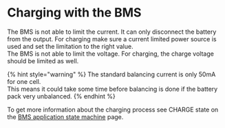 # Charging with the BMS

The BMS is not able to limit the current. It can only disconnect the battery from the output. For charging make sure a current limited power source is used and set the limitation to the right value.   
The BMS is not able to limit the voltage. For charging, the charge voltage should be limited as well.

{% hint style="warning" %}
The standard balancing current is only 50mA for one cell.   
This means it could take some time before balancing is done if the battery pack very unbalanced. 
{% endhint %}

To get more information about the charging process see CHARGE state on the [BMS application state machine](bms-application-state-machine.md) page.

